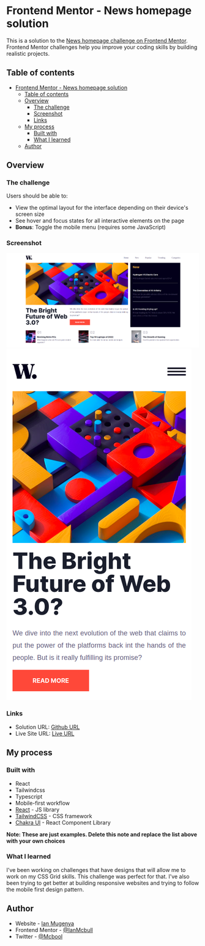 # Frontend Mentor - News homepage solution

This is a solution to the [News homepage challenge on Frontend Mentor](https://www.frontendmentor.io/challenges/news-homepage-H6SWTa1MFl). Frontend Mentor challenges help you improve your coding skills by building realistic projects. 

## Table of contents

- [Frontend Mentor - News homepage solution](#frontend-mentor---news-homepage-solution)
  - [Table of contents](#table-of-contents)
  - [Overview](#overview)
    - [The challenge](#the-challenge)
    - [Screenshot](#screenshot)
    - [Links](#links)
  - [My process](#my-process)
    - [Built with](#built-with)
    - [What I learned](#what-i-learned)
  - [Author](#author)


## Overview

### The challenge

Users should be able to:

- View the optimal layout for the interface depending on their device's screen size
- See hover and focus states for all interactive elements on the page
- **Bonus**: Toggle the mobile menu (requires some JavaScript)

### Screenshot

![Desktop View](./screenshots/desktop-view.png)
![Mobile View](./screenshots/mobile-view.png)


### Links

- Solution URL: [Github URL](https://github.com/IanMcbull/front-end-mentor-news-homepage)
- Live Site URL: [Live URL](https://curious-frangipane-02d009.netlify.app/)

## My process

### Built with

- React
- Tailwindcss
- Typescript
- Mobile-first workflow
- [React](https://reactjs.org/) - JS library
- [TailwindCSS](https://tailwindcss.com/) - CSS framework
- [Chakra UI](https://chakra-ui.com/) - React Component Library

**Note: These are just examples. Delete this note and replace the list above with your own choices**

### What I learned

I've been working on challenges that have designs that will allow me to work on my CSS Grid skills. This challenge was perfect for that. I've also been trying to get better at building responsive websites and trying to follow the mobile first design pattern.


## Author

- Website - [Ian Mugenya](https://curious-beijinho-840b34.netlify.app/)
- Frontend Mentor - [@IanMcbull](https://www.frontendmentor.io/profile/IanMcbull)
- Twitter - [@Mcbool](https://twitter.com/McBooll)

